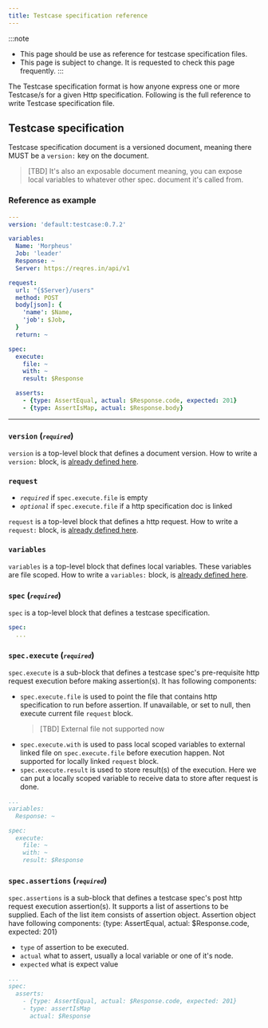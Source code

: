 ```yaml
---
title: Testcase specification reference
---
```


:::note
- This page should be use as reference for testcase specification files.
- This page is subject to change. It is requested to check this page frequently.
:::

The Testcase specification format is how anyone express one or more Testcase/s for a given Http specification. Following is the full reference to write Testcase specification file.

## Testcase specification

Testcase specification document is a versioned document, meaning there MUST be a `version:` key on the document. 

> [TBD] It's also an exposable document meaning, you can expose local variables to whatever other spec. document it's called from.

### Reference as example

```yaml
---
version: 'default:testcase:0.7.2'

variables:
  Name: 'Morpheus'
  Job: 'leader'
  Response: ~
  Server: https://reqres.in/api/v1

request:
  url: "{$Server}/users"
  method: POST
  body[json]: {
    'name': $Name,
    'job': $Job,
  }
  return: ~

spec:
  execute:
    file: ~
    with: ~
    result: $Response

  asserts:
    - {type: AssertEqual, actual: $Response.code, expected: 201}
    - {type: AssertIsMap, actual: $Response.body}
```

---

### `version` (<small>_`required`_</small>)

`version` is a top-level block that defines a document version. How to write a `version:` block, is [already defined here](/References/version-reference).

### `request`

- _`required`_ if `spec.execute.file` is empty
- _`optional`_ if `spec.execute.file` if a http specification doc is linked

`request` is a top-level block that defines a http request. How to write a `request:` block, is [already defined here](/References/http-reference#request-required).

### `variables`

`variables` is a top-level block that defines local variables. These variables are file scoped. How to write a `variables:` block, is [already defined here](/References/variable-reference).

### `spec` (<small>_`required`_</small>)

`spec` is a top-level block that defines a testcase specification.

```yaml
spec:
  ...
```

### `spec.execute` (<small>_`required`_</small>)

`spec.execute` is a sub-block that defines a testcase spec's pre-requisite http request execution before making assertion(s). It has following components:

- `spec.execute.file` is used to point the file that contains http specification to run before assertion. If unavailable, or set to null, then execute current file `request` block.
  > [TBD] External file not supported now
- `spec.execute.with` is used to pass local scoped variables to external linked file on `spec.execute.file` before execution happen. Not supported for locally linked `request` block.
- `spec.execute.result` is used to store result(s) of the execution. Here we can put a locally scoped variable to receive data to store after request is done.

```yaml
...
variables:
  Response: ~

spec:
  execute:
    file: ~
    with: ~
    result: $Response
```

### `spec.assertions` (<small>_`required`_</small>)

`spec.assertions` is a sub-block that defines a testcase spec's post http request execution assertion(s). It supports a list of assertions to be supplied. Each of the list item consists of assertion object. Assertion object have following components:
{type: AssertEqual, actual: $Response.code, expected: 201}

- `type` of assertion to be executed.
- `actual` what to assert, usually a local variable or one of it's node.
- `expected` what is expect value

```yaml
...
spec:
  asserts:
    - {type: AssertEqual, actual: $Response.code, expected: 201}
    - type: assertIsMap
      actual: $Response
```
